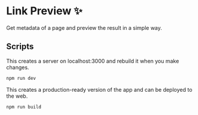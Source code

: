 # Link Preview ✨

Get metadata of a page and preview the result in a simple way.

## Scripts

This creates a server on localhost:3000 and rebuild it when you make changes.

```bash
npm run dev
```

This creates a production-ready version of the app and can be deployed to the web.

```bash
npm run build
```
